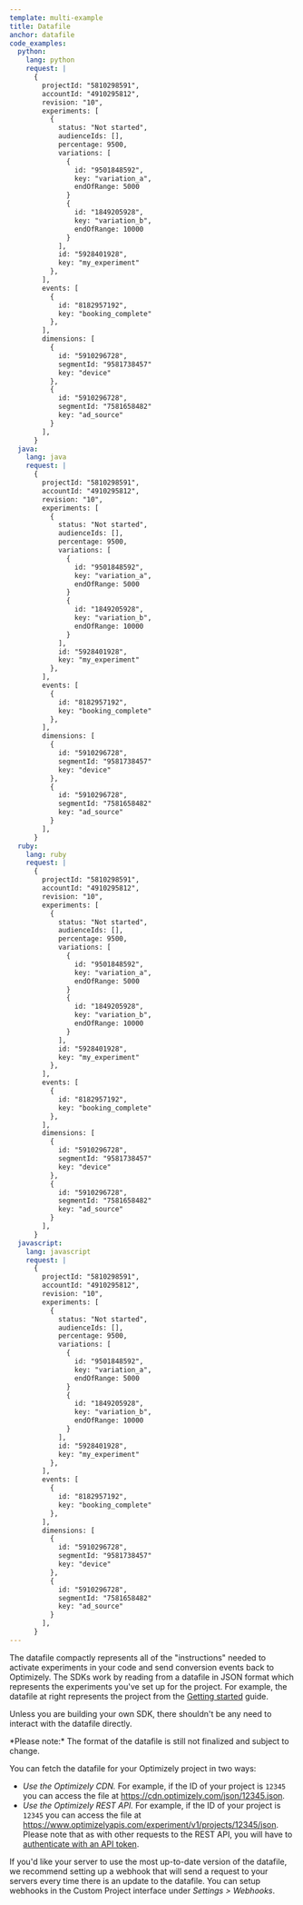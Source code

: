 ```yaml
---
template: multi-example
title: Datafile
anchor: datafile
code_examples:
  python:
    lang: python
    request: |
      {
        projectId: "5810298591",
        accountId: "4910295812",
        revision: "10",
        experiments: [
          {
            status: "Not started",
            audienceIds: [],
            percentage: 9500,
            variations: [
              {
                id: "9501848592",
                key: "variation_a",
                endOfRange: 5000
              }
              {
                id: "1849205928",
                key: "variation_b",
                endOfRange: 10000
              }
            ],
            id: "5928401928",
            key: "my_experiment"
          },
        ],
        events: [
          {
            id: "8182957192",
            key: "booking_complete"
          },
        ],
        dimensions: [
          {
            id: "5910296728",
            segmentId: "9581738457"
            key: "device"
          },
          {
            id: "5910296728",
            segmentId: "7581658482"
            key: "ad_source"
          }
        ],
      }
  java:
    lang: java
    request: |
      {
        projectId: "5810298591",
        accountId: "4910295812",
        revision: "10",
        experiments: [
          {
            status: "Not started",
            audienceIds: [],
            percentage: 9500,
            variations: [
              {
                id: "9501848592",
                key: "variation_a",
                endOfRange: 5000
              }
              {
                id: "1849205928",
                key: "variation_b",
                endOfRange: 10000
              }
            ],
            id: "5928401928",
            key: "my_experiment"
          },
        ],
        events: [
          {
            id: "8182957192",
            key: "booking_complete"
          },
        ],
        dimensions: [
          {
            id: "5910296728",
            segmentId: "9581738457"
            key: "device"
          },
          {
            id: "5910296728",
            segmentId: "7581658482"
            key: "ad_source"
          }
        ],
      }
  ruby:
    lang: ruby
    request: |
      {
        projectId: "5810298591",
        accountId: "4910295812",
        revision: "10",
        experiments: [
          {
            status: "Not started",
            audienceIds: [],
            percentage: 9500,
            variations: [
              {
                id: "9501848592",
                key: "variation_a",
                endOfRange: 5000
              }
              {
                id: "1849205928",
                key: "variation_b",
                endOfRange: 10000
              }
            ],
            id: "5928401928",
            key: "my_experiment"
          },
        ],
        events: [
          {
            id: "8182957192",
            key: "booking_complete"
          },
        ],
        dimensions: [
          {
            id: "5910296728",
            segmentId: "9581738457"
            key: "device"
          },
          {
            id: "5910296728",
            segmentId: "7581658482"
            key: "ad_source"
          }
        ],
      }
  javascript:
    lang: javascript
    request: |
      {
        projectId: "5810298591",
        accountId: "4910295812",
        revision: "10",
        experiments: [
          {
            status: "Not started",
            audienceIds: [],
            percentage: 9500,
            variations: [
              {
                id: "9501848592",
                key: "variation_a",
                endOfRange: 5000
              }
              {
                id: "1849205928",
                key: "variation_b",
                endOfRange: 10000
              }
            ],
            id: "5928401928",
            key: "my_experiment"
          },
        ],
        events: [
          {
            id: "8182957192",
            key: "booking_complete"
          },
        ],
        dimensions: [
          {
            id: "5910296728",
            segmentId: "9581738457"
            key: "device"
          },
          {
            id: "5910296728",
            segmentId: "7581658482"
            key: "ad_source"
          }
        ],
      }
---
```


The datafile compactly represents all of the "instructions" needed to activate experiments in your code and send conversion events back to Optimizely. The SDKs work by reading from a datafile in JSON format which represents the experiments you've set up for the project. For example, the datafile at right represents the project from the [Getting started](/server/getting-started) guide.

Unless you are building your own SDK, there shouldn't be any need to interact with the datafile directly.

<div class="attention attention--warning push--bottom">*Please note:* The format of the datafile is still not finalized and subject to change.</div>

You can fetch the datafile for your Optimizely project in two ways:

* *Use the Optimizely CDN.*  For example, if the ID of your project is `12345` you can access the file at https://cdn.optimizely.com/json/12345.json.
* *Use the Optimizely REST API.* For example, if the ID of your project is `12345` you can access the file at https://www.optimizelyapis.com/experiment/v1/projects/12345/json. Please note that as with other requests to the REST API, you will have to [authenticate with an API token](/rest/getting-started).

If you'd like your server to use the most up-to-date version of the datafile, we recommend setting up a webhook that will send a request to your servers every time there is an update to the datafile. You can setup webhooks in the Custom Project interface under *Settings > Webhooks*.
